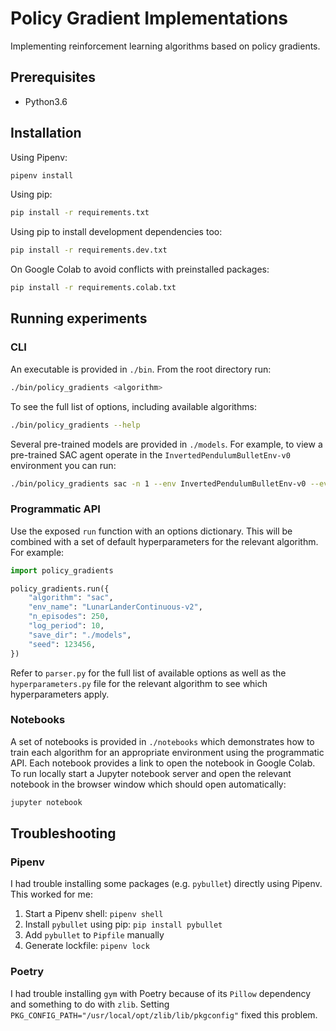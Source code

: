 # Policy Gradient Implementations

Implementing reinforcement learning algorithms based on policy gradients.

## Prerequisites

-   Python3.6

## Installation

Using Pipenv:

```sh
pipenv install
```

Using pip:

```sh
pip install -r requirements.txt
```

Using pip to install development dependencies too:

```sh
pip install -r requirements.dev.txt
```

On Google Colab to avoid conflicts with preinstalled packages:

```sh
pip install -r requirements.colab.txt
```

## Running experiments

### CLI

An executable is provided in `./bin`. From the root directory run:

```sh
./bin/policy_gradients <algorithm>
```

To see the full list of options, including available algorithms:

```sh
./bin/policy_gradients --help
```

Several pre-trained models are provided in `./models`. For example, to view a pre-trained SAC agent operate in the `InvertedPendulumBulletEnv-v0` environment you can run:

```sh
./bin/policy_gradients sac -n 1 --env InvertedPendulumBulletEnv-v0 --eval --render --load_dir ./models
```

### Programmatic API

Use the exposed `run` function with an options dictionary. This will be combined with a set of default hyperparameters for the relevant algorithm. For example:

```py
import policy_gradients

policy_gradients.run({
    "algorithm": "sac",
    "env_name": "LunarLanderContinuous-v2",
    "n_episodes": 250,
    "log_period": 10,
    "save_dir": "./models",
    "seed": 123456,
})
```

Refer to `parser.py` for the full list of available options as well as the `hyperparameters.py` file for the relevant algorithm to see which hyperparameters apply.

### Notebooks

A set of notebooks is provided in `./notebooks` which demonstrates how to train each algorithm for an appropriate environment using the programmatic API. Each notebook provides a link to open the notebook in Google Colab. To run locally start a Jupyter notebook server and open the relevant notebook in the browser window which should open automatically:

```sh
jupyter notebook
```

## Troubleshooting

### Pipenv

I had trouble installing some packages (e.g. `pybullet`) directly using Pipenv. This worked for me:

1. Start a Pipenv shell: `pipenv shell`
2. Install `pybullet` using pip: `pip install pybullet`
3. Add `pybullet` to `Pipfile` manually
4. Generate lockfile: `pipenv lock`

### Poetry

I had trouble installing `gym` with Poetry because of its `Pillow` dependency and something to do with `zlib`. Setting `PKG_CONFIG_PATH="/usr/local/opt/zlib/lib/pkgconfig"` fixed this problem.

